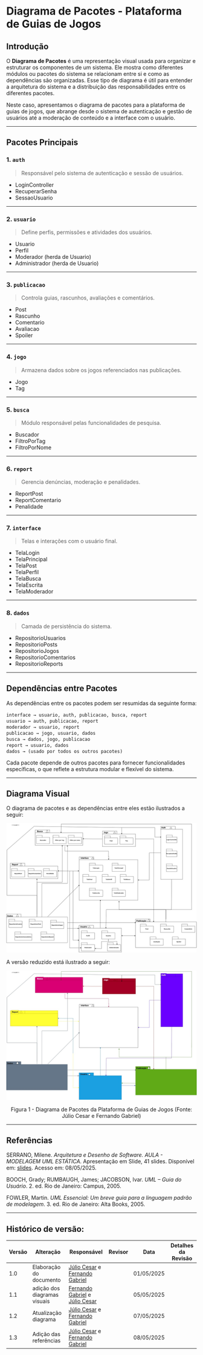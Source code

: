 
# Diagrama de Pacotes - Plataforma de Guias de Jogos

## Introdução

O **Diagrama de Pacotes** é uma representação visual usada para organizar e estruturar os componentes de um sistema. Ele mostra como diferentes módulos ou pacotes do sistema se relacionam entre si e como as dependências são organizadas. Esse tipo de diagrama é útil para entender a arquitetura do sistema e a distribuição das responsabilidades entre os diferentes pacotes.

Neste caso, apresentamos o diagrama de pacotes para a plataforma de guias de jogos, que abrange desde o sistema de autenticação e gestão de usuários até a moderação de conteúdo e a interface com o usuário.

---

## Pacotes Principais

### 1. `auth`
> Responsável pelo sistema de autenticação e sessão de usuários.
- LoginController
- RecuperarSenha
- SessaoUsuario

---

### 2. `usuario`
> Define perfis, permissões e atividades dos usuários.
- Usuario
- Perfil
- Moderador (herda de Usuario)
- Administrador (herda de Usuario)

---

### 3. `publicacao`
> Controla guias, rascunhos, avaliações e comentários.
- Post
- Rascunho
- Comentario
- Avaliacao
- Spoiler

---

### 4. `jogo`
> Armazena dados sobre os jogos referenciados nas publicações.
- Jogo
- Tag

---

### 5. `busca`
> Módulo responsável pelas funcionalidades de pesquisa.
- Buscador
- FiltroPorTag
- FiltroPorNome

---

### 6. `report`
> Gerencia denúncias, moderação e penalidades.
- ReportPost
- ReportComentario
- Penalidade

---

### 7. `interface`
> Telas e interações com o usuário final.
- TelaLogin
- TelaPrincipal
- TelaPost
- TelaPerfil
- TelaBusca
- TelaEscrita
- TelaModerador

---

### 8. `dados`
> Camada de persistência do sistema.
- RepositorioUsuarios
- RepositorioPosts
- RepositorioJogos
- RepositorioComentarios
- RepositorioReports

---

## Dependências entre Pacotes

As dependências entre os pacotes podem ser resumidas da seguinte forma:

```text
interface → usuario, auth, publicacao, busca, report
usuario → auth, publicacao, report
moderador → usuario, report
publicacao → jogo, usuario, dados
busca → dados, jogo, publicacao
report → usuario, dados
dados → (usado por todos os outros pacotes)
```

Cada pacote depende de outros pacotes para fornecer funcionalidades específicas, o que reflete a estrutura modular e flexível do sistema.

---

## Diagrama Visual

O diagrama de pacotes e as dependências entre eles estão ilustrados a seguir:

![Diagrama de Pacotes](../Imagens/diagrama_de_pacotes.jpeg)

A versão reduzido está ilustrado a seguir:

![Diagrama de Pacotes](../Imagens/diagrama_de_pacotes2.jpeg)


<center>
Figura 1 - Diagrama de Pacotes da Plataforma de Guias de Jogos (Fonte: Júlio Cesar e Fernando Gabriel)
</center>

---

## Referências

SERRANO, Milene. *Arquitetura e Desenho de Software. AULA - MODELAGEM UML ESTÁTICA.* Apresentação em Slide, 41 slides. Disponível em: [slides](https://aprender3.unb.br/pluginfile.php/3070937/mod_page/content/1/Arquitetura%20e%20Desenho%20de%20Software%20-%20Aula%20Modelagem%20UML%20Est%C3%A1tica%20-%20Profa.%20Milene.pdf). Acesso em: 08/05/2025.

BOOCH, Grady; RUMBAUGH, James; JACOBSON, Ivar. *UML – Guia do Usuário*. 2. ed. Rio de Janeiro: Campus, 2005.

FOWLER, Martin. *UML Essencial: Um breve guia para a linguagem padrão de modelagem*. 3. ed. Rio de Janeiro: Alta Books, 2005.

---

## Histórico de versão:

| Versão | Alteração                  | Responsável     | Revisor | Data       | Detalhes da Revisão |
| -      | -                          | -               | -       | -          | -                   |
| 1.0    | Elaboração do documento | [Júlio Cesar](https://github.com/Julio1099) e [Fernando Gabriel](https://github.com/show-dawn)| | 01/05/2025 | |
| 1.1    | adição dos diagramas visuais | [Fernando Gabriel](https://github.com/show-dawn) e [Júlio Cesar](https://github.com/Julio1099)| | 05/05/2025 | |
| 1.2    | Atualização diagrama | [Júlio Cesar](https://github.com/Julio1099) e [Fernando Gabriel](https://github.com/show-dawn) | | 07/05/2025 | |
 1.3    | Adição das referências | [Júlio Cesar](https://github.com/Julio1099) e [Fernando Gabriel](https://github.com/show-dawn) | | 08/05/2025 | |